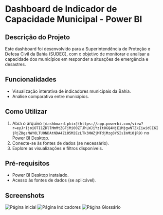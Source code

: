 # Dashboard de Indicador de Capacidade Municipal - Power BI

## Descrição do Projeto
Este dashboard foi desenvolvido para a Superintendência de Proteção e Defesa Civil da Bahia (SUDEC), com o objetivo de monitorar e analisar a capacidade dos municípios em responder a situações de emergência e desastres.

## Funcionalidades
- Visualização interativa de indicadores municipais da Bahia.
- Análise comparativa entre municípios.

## Como Utilizar
1. Abra o arquivo `[dashboard.pbix](https://app.powerbi.com/view?r=eyJrIjoiOTI1ZDllMmMtZGFjMi00ZTJhLWJiYzItOGQ4NjE1MjgwNTZkIiwidCI6IjRjZDgzNWY0LTU0NDAtNDA4Zi05M2EzLTk3NWZjMTdjMzg0YSIsImMiOjR9)` no Power BI Desktop.
2. Conecte-se às fontes de dados (se necessário).
3. Explore as visualizações e filtros disponíveis.

## Pré-requisitos
- Power BI Desktop instalado.
- Acesso às fontes de dados (se aplicável).

## Screenshots
![Página inicial](https://github.com/user-attachments/assets/683017ef-434b-4dfe-be14-a3a16d225a20)
![Página Indicadores](https://github.com/user-attachments/assets/c9014d3e-2403-479f-b99c-abbda51305aa)
![Página Glossário](https://github.com/user-attachments/assets/ed63f473-2319-40e6-b323-6d90eab99416)

